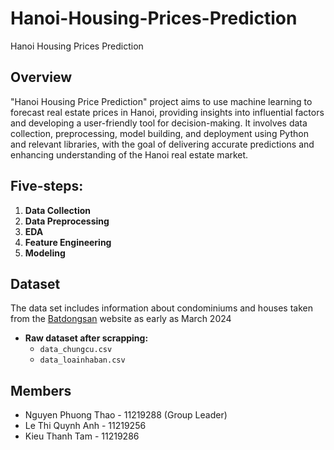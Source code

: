 # Hanoi-Housing-Prices-Prediction
Hanoi Housing Prices Prediction

## Overview
"Hanoi Housing Price Prediction" project aims to use machine learning to forecast real estate prices in Hanoi, providing insights into influential factors and developing a user-friendly tool for decision-making. It involves data collection, preprocessing, model building, and deployment using Python and relevant libraries, with the goal of delivering accurate predictions and enhancing understanding of the Hanoi real estate market.

## Five-steps:
1. **Data Collection**
2. **Data Preprocessing**
3. **EDA**
4. **Feature Engineering**
5. **Modeling**

## Dataset
The data set includes information about condominiums and houses taken from the [Batdongsan](https://batdongsan.com.vn/) website as early as March 2024

- **Raw dataset after scrapping:**
    - ```data_chungcu.csv```
    - ```data_loainhaban.csv```

## Members
* Nguyen Phuong Thao - 11219288 (Group Leader)
* Le Thi Quynh Anh - 11219256
* Kieu Thanh Tam - 11219286
